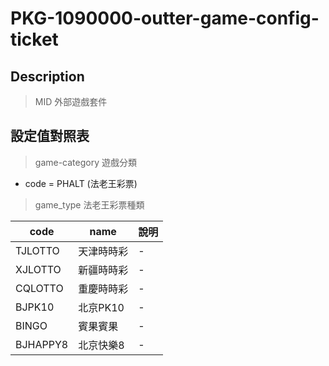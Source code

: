 
# PKG-1090000-outter-game-config-ticket

## Description
> MID 外部遊戲套件

## 設定值對照表

> game-category 遊戲分類

* code = PHALT (法老王彩票)

> game_type 法老王彩票種類

| code|name                     | 說明        |
|-----|------------------------------|-------------|
| TJLOTTO   | 天津時時彩             | -|
| XJLOTTO   | 新疆時時彩             | -|
| CQLOTTO   | 重慶時時彩             | -|
| BJPK10    | 北京PK10              | -|
| BINGO     | 賓果賓果              | -|
| BJHAPPY8  | 北京快樂8             | -|


